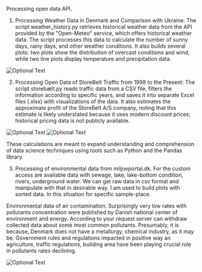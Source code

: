 Processing open data API.

1. Processing Weather Data in Denmark and Comparison with Ukraine: 
The script weather_history.py retrieves historical weather data from the API provided by the "Open-Meteo" service, 
which offers historical weather data. The script processes this data to calculate the number of sunny days, rainy days, 
and other weather conditions. It also builds several plots: two plots show the distribution of overcast conditions 
and wind, while two line plots display temperature and precipitation data.

![Optional Text](../master/Figure_1.png)

2. Processing Open Data of StoreBelt Traffic from 1998 to the Present: 
The script storebælt.py reads traffic data from a CSV file, filters the information according to specific years, 
and saves it into separate Excel files (.xlsx) with visualizations of the data. It also estimates the approximate profit 
of the StoreBelt A/S company, noting that this estimate is likely understated because it uses modern discount prices; 
historical pricing data is not publicly available.

![Optional Text](../master/barplot.png)
![Optional Text](../master/pie_chart.png)

   
These calculations are meant to expand understanding and comprehension of data science techniques 
using tools such as Python and the Pandas library.

3. Processing of environmental data from miljoeportal.dk.
For the custom access are available data with sewage, lake, lake-bottom condition, rivers, underground water.
We can get raw data in csv format and manipulate with that in desirable way. I am used to build plots with sorted data.
In this situation for specific  sample-place.

Environmental data of air contamination. Surprisingly very low rates with pollutants concentration were published by Danish
national center of environment and energy. According to your request server can withdraw collected data about some most 
common pollutants. Presumably, it is because, Denmark does not have a metallurgy, chemical industry, as it may be. 
Government rules and regulations impacted in positive way an agriculture, traffic regulations, building area have been 
playing crucial role in pollutants rates declining.

![Optional Text](../master//contamination_air.png)
